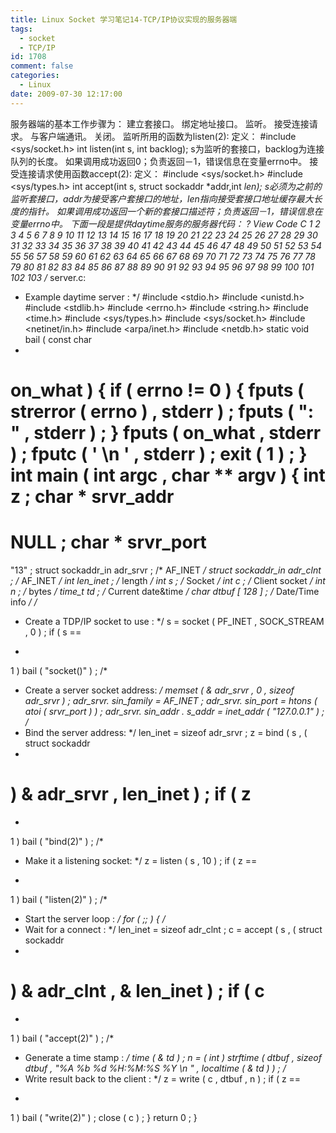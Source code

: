 ```yaml
---
title: Linux Socket 学习笔记14-TCP/IP协议实现的服务器端
tags:
  - socket
  - TCP/IP
id: 1708
comment: false
categories:
  - Linux
date: 2009-07-30 12:17:00
---
```


服务器端的基本工作步骤为：
建立套接口。
绑定地址接口。
监听。
接受连接请求。
与客户端通讯。
关闭。
监听所用的函数为listen(2):
定义：
#include <sys/socket.h>
int listen(int s, int backlog);
s为监听的套接口，backlog为连接队列的长度。
如果调用成功返回0；负责返回－1，错误信息在变量errno中。
接受连接请求使用函数accept(2):
定义：
#include <sys/socket.h>
#include <sys/types.h>
int accept(int s, struct sockaddr *addr,int *len);
s必须为之前的监听套接口，addr为接受客户套接口的地址，len指向接受套接口地址缓存最大长度的指针。
如果调用成功返回一个新的套接口描述符；负责返回－1，错误信息在变量errno中。
下面一段是提供daytime服务的服务器代码：
?
View Code
C
1
2
3
4
5
6
7
8
9
10
11
12
13
14
15
16
17
18
19
20
21
22
23
24
25
26
27
28
29
30
31
32
33
34
35
36
37
38
39
40
41
42
43
44
45
46
47
48
49
50
51
52
53
54
55
56
57
58
59
60
61
62
63
64
65
66
67
68
69
70
71
72
73
74
75
76
77
78
79
80
81
82
83
84
85
86
87
88
89
90
91
92
93
94
95
96
97
98
99
100
101
102
103
/* server.c:
* Example daytime server :
*/
#include <stdio.h>
#include <unistd.h>
#include <stdlib.h>
#include <errno.h>
#include <string.h>
#include <time.h>
#include <sys/types.h>
#include <sys/socket.h>
#include <netinet/in.h>
#include <arpa/inet.h>
#include <netdb.h>
static
void
bail
(
const
char
*
on_what
)
{
if
(
errno
!=
0
)
{
fputs
(
strerror
(
errno
)
,
stderr
)
;
fputs
(
": "
,
stderr
)
;
}
fputs
(
on_what
,
stderr
)
;
fputc
(
'
\n
'
,
stderr
)
;
exit
(
1
)
;
}
int
main
(
int
argc
,
char
**
argv
)
{
int
z
;
char
*
srvr_addr
=
NULL
;
char
*
srvr_port
=
"13"
;
struct
sockaddr_in adr_srvr
;
/* AF_INET */
struct
sockaddr_in adr_clnt
;
/* AF_INET */
int
len_inet
;
/* length  */
int
s
;
/* Socket */
int
c
;
/* Client socket */
int
n
;
/* bytes */
time_t td
;
/* Current date&time */
char
dtbuf
[
128
]
;
/* Date/Time info */
/*
* Create a TDP/IP socket to use :
*/
s
=
socket
(
PF_INET
,
SOCK_STREAM
,
0
)
;
if
(
s
==
-
1
)
bail
(
"socket()"
)
;
/*
* Create a server socket address:
*/
memset
(
&
adr_srvr
,
0
,
sizeof
adr_srvr
)
;
adr_srvr.
sin_family
=
AF_INET
;
adr_srvr.
sin_port
=
htons
(
atoi
(
srvr_port
)
)
;
adr_srvr.
sin_addr
.
s_addr
=
inet_addr
(
"127.0.0.1"
)
;
/*
* Bind the server address:
*/
len_inet
=
sizeof
adr_srvr
;
z
=
bind
(
s
,
(
struct
sockaddr
*
)
&
adr_srvr
,
len_inet
)
;
if
(
z
==
-
1
)
bail
(
"bind(2)"
)
;
/*
* Make it a listening socket:
*/
z
=
listen
(
s
,
10
)
;
if
(
z
==
-
1
)
bail
(
"listen(2)"
)
;
/*
* Start the server loop :
*/
for
(
;;
)
{
/*
* Wait for a connect :
*/
len_inet
=
sizeof
adr_clnt
;
c
=
accept
(
s
,
(
struct
sockaddr
*
)
&
adr_clnt
,
&
len_inet
)
;
if
(
c
==
-
1
)
bail
(
"accept(2)"
)
;
/*
* Generate a time stamp :
*/
time
(
&
td
)
;
n
=
(
int
)
strftime
(
dtbuf
,
sizeof
dtbuf
,
"%A %b %d %H:%M:%S %Y
\n
"
,
localtime
(
&
td
)
)
;
/*
* Write result back to the client :
*/
z
=
write
(
c
,
dtbuf
,
n
)
;
if
(
z
==
-
1
)
bail
(
"write(2)"
)
;
close
(
c
)
;
}
return
0
;
}